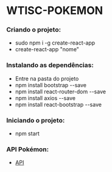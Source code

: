# WTISC-POKEMON

<h3>Criando o projeto:</h3>
<ul>
<li> sudo npm i -g create-react-app </li>
<li> create-react-app "nome" </li>
</ul>

<h3>Instalando as dependências:</h3>
<ul>
<li>Entre na pasta do projeto</li>
<li>npm install bootstrap --save</li>
<li>npm install react-router-dom --save</li>
<li>npm install axios --save</li>
<li>npm install react-bootstrap --save</li>
</ul>

<h3>Iniciando o projeto:</h3>
<ul>
<li>npm start</li>
</ul>

<h3>API Pokémon:</h3>
<ul>
<li><a href="https://pokeapi.co/api/v2/pokemon" target="_blank">API</a></li>
</ul>

